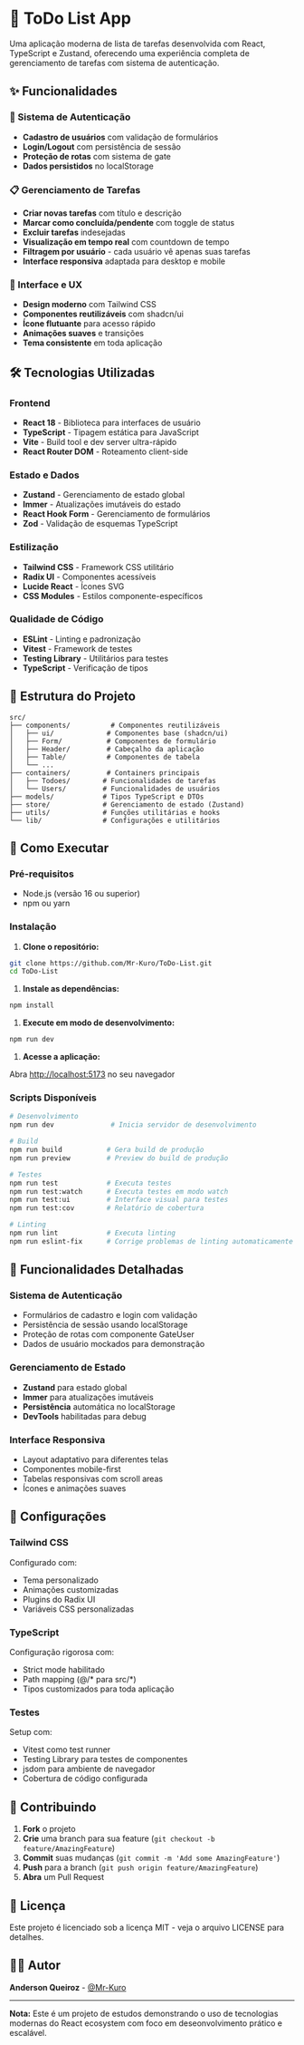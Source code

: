 # 📝 ToDo List App

Uma aplicação moderna de lista de tarefas desenvolvida com React, TypeScript e Zustand, oferecendo uma experiência completa de gerenciamento de tarefas com sistema de autenticação.

## ✨ Funcionalidades

### 🔐 Sistema de Autenticação

- **Cadastro de usuários** com validação de formulários
- **Login/Logout** com persistência de sessão
- **Proteção de rotas** com sistema de gate
- **Dados persistidos** no localStorage

### 📋 Gerenciamento de Tarefas

- **Criar novas tarefas** com título e descrição
- **Marcar como concluída/pendente** com toggle de status
- **Excluir tarefas** indesejadas
- **Visualização em tempo real** com countdown de tempo
- **Filtragem por usuário** - cada usuário vê apenas suas tarefas
- **Interface responsiva** adaptada para desktop e mobile

### 🎨 Interface e UX

- **Design moderno** com Tailwind CSS
- **Componentes reutilizáveis** com shadcn/ui
- **Ícone flutuante** para acesso rápido
- **Animações suaves** e transições
- **Tema consistente** em toda aplicação

## 🛠️ Tecnologias Utilizadas

### Frontend

- **React 18** - Biblioteca para interfaces de usuário
- **TypeScript** - Tipagem estática para JavaScript
- **Vite** - Build tool e dev server ultra-rápido
- **React Router DOM** - Roteamento client-side

### Estado e Dados

- **Zustand** - Gerenciamento de estado global
- **Immer** - Atualizações imutáveis do estado
- **React Hook Form** - Gerenciamento de formulários
- **Zod** - Validação de esquemas TypeScript

### Estilização

- **Tailwind CSS** - Framework CSS utilitário
- **Radix UI** - Componentes acessíveis
- **Lucide React** - Ícones SVG
- **CSS Modules** - Estilos componente-específicos

### Qualidade de Código

- **ESLint** - Linting e padronização
- **Vitest** - Framework de testes
- **Testing Library** - Utilitários para testes
- **TypeScript** - Verificação de tipos

## 📁 Estrutura do Projeto

```text
src/
├── components/          # Componentes reutilizáveis
│   ├── ui/             # Componentes base (shadcn/ui)
│   ├── Form/           # Componentes de formulário
│   ├── Header/         # Cabeçalho da aplicação
│   ├── Table/          # Componentes de tabela
│   └── ...
├── containers/         # Containers principais
│   ├── Todoes/        # Funcionalidades de tarefas
│   └── Users/         # Funcionalidades de usuários
├── models/            # Tipos TypeScript e DTOs
├── store/             # Gerenciamento de estado (Zustand)
├── utils/             # Funções utilitárias e hooks
└── lib/               # Configurações e utilitários
```

## 🚀 Como Executar

### Pré-requisitos

- Node.js (versão 16 ou superior)
- npm ou yarn

### Instalação

1. **Clone o repositório:**

```bash
git clone https://github.com/Mr-Kuro/ToDo-List.git
cd ToDo-List
```

1. **Instale as dependências:**

```bash
npm install
```

1. **Execute em modo de desenvolvimento:**

```bash
npm run dev
```

1. **Acesse a aplicação:**

Abra <http://localhost:5173> no seu navegador

### Scripts Disponíveis

```bash
# Desenvolvimento
npm run dev              # Inicia servidor de desenvolvimento

# Build
npm run build           # Gera build de produção
npm run preview         # Preview do build de produção

# Testes
npm run test            # Executa testes
npm run test:watch      # Executa testes em modo watch
npm run test:ui         # Interface visual para testes
npm run test:cov        # Relatório de cobertura

# Linting
npm run lint            # Executa linting
npm run eslint-fix      # Corrige problemas de linting automaticamente
```

## 🎯 Funcionalidades Detalhadas

### Sistema de Autenticação

- Formulários de cadastro e login com validação
- Persistência de sessão usando localStorage
- Proteção de rotas com componente GateUser
- Dados de usuário mockados para demonstração

### Gerenciamento de Estado

- **Zustand** para estado global
- **Immer** para atualizações imutáveis
- **Persistência** automática no localStorage
- **DevTools** habilitadas para debug

### Interface Responsiva

- Layout adaptativo para diferentes telas
- Componentes mobile-first
- Tabelas responsivas com scroll areas
- Ícones e animações suaves

## 🔧 Configurações

### Tailwind CSS

Configurado com:

- Tema personalizado
- Animações customizadas
- Plugins do Radix UI
- Variáveis CSS personalizadas

### TypeScript

Configuração rigorosa com:

- Strict mode habilitado
- Path mapping (@/\* para src/\*)
- Tipos customizados para toda aplicação

### Testes

Setup com:

- Vitest como test runner
- Testing Library para testes de componentes
- jsdom para ambiente de navegador
- Cobertura de código configurada

## 🤝 Contribuindo

1. **Fork** o projeto
1. **Crie** uma branch para sua feature (`git checkout -b feature/AmazingFeature`)
1. **Commit** suas mudanças (`git commit -m 'Add some AmazingFeature'`)
1. **Push** para a branch (`git push origin feature/AmazingFeature`)
1. **Abra** um Pull Request

## 📄 Licença

Este projeto é licenciado sob a licença MIT - veja o arquivo LICENSE para detalhes.

## 👨‍💻 Autor

**Anderson Queiroz** - [@Mr-Kuro](https://github.com/Mr-Kuro)

---

**Nota:** Este é um projeto de estudos demonstrando o uso de tecnologias modernas do React ecosystem com foco em deseonvolvimento prático e escalável.
